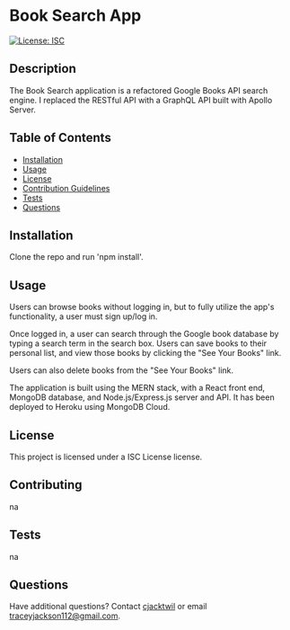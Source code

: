 
# Book Search App
[![License: ISC](https://img.shields.io/badge/License-ISC-blue.svg)](https://opensource.org/licenses/ISC)

## Description
The Book Search application is a refactored Google Books API search engine. I replaced the RESTful API with a GraphQL API built with Apollo Server. 
  
## Table of Contents
* [Installation](#installation)
* [Usage](#usage)
* [License](#license)
* [Contribution Guidelines](#contributing)
* [Tests](#tests)
* [Questions](#questions)
 
## Installation
Clone the repo and run 'npm install'.

## Usage
Users can browse books without logging in, but to fully utilize the app's functionality, a user must sign up/log in. 

Once logged in, a user can search through the Google book database by typing a search term in the search box. Users can save books to their personal list, and view those books by clicking the "See Your Books" link. 

Users can also delete books from the "See Your Books" link. 

The application is built using the MERN stack, with a React front end, MongoDB database, and Node.js/Express.js server and API. It has been deployed to Heroku using MongoDB Cloud.



## License
This project is licensed under a ISC License license. 

## Contributing
na

## Tests
na

## Questions
Have additional questions? Contact [cjacktwil](http://github.com.cjacktwil) or email traceyjackson112@gmail.com.
